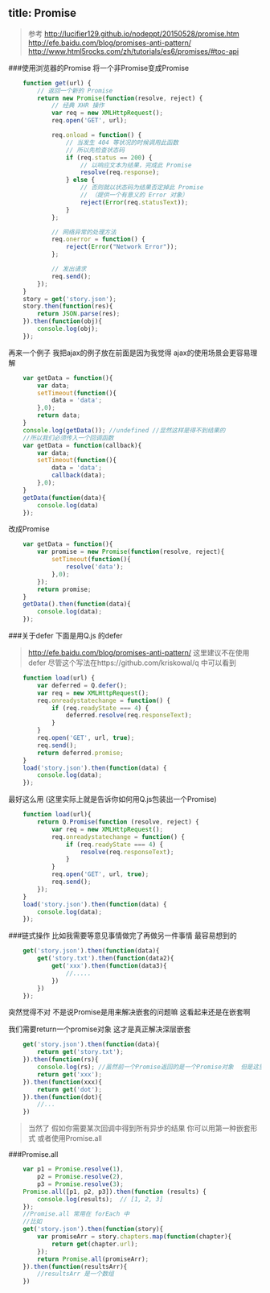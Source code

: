 title: Promise
---

>参考
>http://lucifier129.github.io/nodeppt/20150528/promise.htm
>http://efe.baidu.com/blog/promises-anti-pattern/
> http://www.html5rocks.com/zh/tutorials/es6/promises/#toc-api

###使用浏览器的Promise
将一个非Promise变成Promise

``` javascript
    function get(url) {
        // 返回一个新的 Promise
        return new Promise(function(resolve, reject) {
            // 经典 XHR 操作
            var req = new XMLHttpRequest();
            req.open('GET', url);

            req.onload = function() {
                // 当发生 404 等状况的时候调用此函数
                // 所以先检查状态码
                if (req.status == 200) {
                    // 以响应文本为结果，完成此 Promise
                    resolve(req.response);
                } else {
                    // 否则就以状态码为结果否定掉此 Promise
                    // （提供一个有意义的 Error 对象）
                    reject(Error(req.statusText));
                }
            };

            // 网络异常的处理方法
            req.onerror = function() {
                reject(Error("Network Error"));
            };

            // 发出请求
            req.send();
        });
    }
    story = get('story.json');
    story.then(function(res){
        return JSON.parse(res);
    }).then(function(obj){
        console.log(obj);
    });
```

再来一个例子
我把ajax的例子放在前面是因为我觉得 ajax的使用场景会更容易理解
``` javascript
    var getData = function(){
        var data;
        setTimeout(function(){
            data = 'data';
        },0);
        return data;
    }
    console.log(getData()); //undefined //显然这样是得不到结果的
    //所以我们必须传入一个回调函数
    var getData = function(callback){
        var data;
        setTimeout(function(){
            data = 'data';
            callback(data);
        },0);
    }
    getData(function(data){
        console.log(data)
    });
```
改成Promise
``` javascript
    var getData = function(){
        var promise = new Promise(function(resolve, reject){
            setTimeout(function(){
                resolve('data');
            },0);
        });
        return promise;
    }
    getData().then(function(data){
        console.log(data);
    });

```
###关于defer
下面是用Q.js 的defer
 > http://efe.baidu.com/blog/promises-anti-pattern/ 这里建议不在使用defer
> 尽管这个写法在https://github.com/kriskowal/q 中可以看到

``` javascript
    function load(url) {
        var deferred = Q.defer();
        var req = new XMLHttpRequest();
        req.onreadystatechange = function() {
            if (req.readyState === 4) {
                deferred.resolve(req.responseText);
            }
        }
        req.open('GET', url, true);
        req.send();
        return deferred.promise;
    }
    load('story.json').then(function(data) {
        console.log(data);
    });
```
最好这么用 (这里实际上就是告诉你如何用Q.js包装出一个Promise)
``` javascript
    function load(url){
        return Q.Promise(function (resolve, reject) {
            var req = new XMLHttpRequest();
            req.onreadystatechange = function() {
                if (req.readyState === 4) {
                    resolve(req.responseText);
                }
            }
            req.open('GET', url, true);
            req.send();
        });
    }
    load('story.json').then(function(data) {
        console.log(data);
    });
```

###链式操作
比如我需要等意见事情做完了再做另一件事情
最容易想到的
``` javascript
    get('story.json').then(function(data){
        get('story.txt').then(function(data2){
            get('xxx').then(function(data3){
                //.....
            })
        })
    });
```
突然觉得不对  不是说Promise是用来解决嵌套的问题嘛  这看起来还是在嵌套啊

我们需要return一个promise对象  这才是真正解决深层嵌套
```javascript
    get('story.json').then(function(data){
        return get('story.txt');
    }).then(function(rs){
        console.log(rs); //虽然前一个Promise返回的是一个Promise对象  但是这里的rs并不是一个Promise  而是前面的Promise对象resolve的结果 //也就是story.txt中的内容
        return get('xxx');
    }).then(function(xxx){
        return get('dot');
    }).then(function(dot){
        //...
    })
```
>当然了 假如你需要某次回调中得到所有异步的结果  你可以用第一种嵌套形式
>或者使用Promise.all

###Promise.all

``` javascript
    var p1 = Promise.resolve(1),
        p2 = Promise.resolve(2),
        p3 = Promise.resolve(3);
    Promise.all([p1, p2, p3]).then(function (results) {
        console.log(results);  // [1, 2, 3]
    });
    //Promise.all 常用在 forEach 中
    //比如
    get('story.json').then(function(story){
        var promiseArr = story.chapters.map(function(chapter){
            return get(chapter.url);
        });
        return Promise.all(promiseArr);
    }).then(function(resultsArr){
        //resultsArr 是一个数组
    })

```
